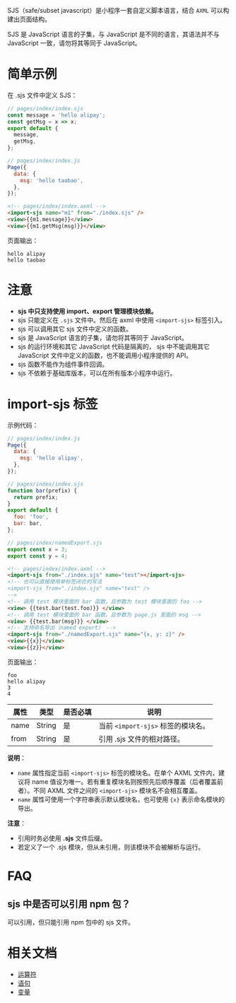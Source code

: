 SJS（safe/subset javascript）是小程序一套自定义脚本语言，结合 `AXML` 可以构建出页面结构。

SJS 是 JavaScript 语言的子集，与 JavaScript 是不同的语言，其语法并不与 JavaScript 一致，请勿将其等同于 JavaScript。

# 简单示例

在 .sjs 文件中定义 SJS：

```javascript
// pages/index/index.sjs
const message = 'hello alipay';
const getMsg = x => x;
export default {
  message,
  getMsg,
};
```

```javascript
// pages/index/index.js
Page({
  data: {
    msg: 'hello taobao',
  },
});
```

```html
<!-- pages/index/index.axml -->
<import-sjs name="m1" from="./index.sjs" />
<view>{{m1.message}}</view>
<view>{{m1.getMsg(msg)}}</view>
```

页面输出：

```text
hello alipay
hello taobao
```

# 注意

- **sjs 中只支持使用 import、export 管理模块依赖。**
- sjs 只能定义在 `.sjs` 文件中。然后在 axml 中使用 `<import-sjs>` 标签引入。
- sjs 可以调用其它 sjs 文件中定义的函数。
- sjs 是 JavaScript 语言的子集，请勿将其等同于 JavaScript。
- sjs 的运行环境和其它 JavaScript 代码是隔离的， sjs 中不能调用其它 JavaScript 文件中定义的函数，也不能调用小程序提供的 API。
- sjs 函数不能作为组件事件回调。
- sjs 不依赖于基础库版本，可以在所有版本小程序中运行。

# import-sjs 标签

示例代码：

```javascript
// pages/index/index.js
Page({
  data: {
    msg: 'hello alipay',
  },
});
```

```javascript
// pages/index/index.sjs
function bar(prefix) {
  return prefix;
}
export default {
  foo: 'foo',
  bar: bar,
};
```

```javascript
// pages/index/namedExport.sjs
export const x = 3;
export const y = 4;
```

```html
<!-- pages/index/index.axml -->
<import-sjs from="./index.sjs" name="test"></import-sjs>
<!-- 也可以直接使用单标签闭合的写法
<import-sjs from="./index.sjs" name="test" />
-->
<!-- 调用 test 模块里面的 bar 函数，且参数为 test 模块里面的 foo -->
<view> {{test.bar(test.foo)}} </view>
<!-- 调用 test 模块里面的 bar 函数，且参数为 page.js 里面的 msg -->
<view> {{test.bar(msg)}} </view>
<!-- 支持命名导出（named export） -->
<import-sjs from="./namedExport.sjs" name="{x, y: z}" />
<view>{{x}}</view>
<view>{{z}}</view>
```

页面输出：

```plain
foo
hello alipay
3
4
```

| **属性** | **类型** | **是否必填** | **说明**                           |
| -------- | -------- | ------------ | ---------------------------------- |
| name     | String   | 是           | 当前 `<import-sjs>` 标签的模块名。 |
| from     | String   | 是           | 引用 .sjs 文件的相对路径。         |

**说明**：

- `name` 属性指定当前 `<import-sjs>` 标签的模块名。在单个 AXML 文件内，建议将 name 值设为唯一。若有重复模块名则按照先后顺序覆盖（后者覆盖前者）。不同 AXML 文件之间的 `<import-sjs>` 模块名不会相互覆盖。
- `name` 属性可使用一个字符串表示默认模块名，也可使用 `{x}` 表示命名模块的导出。

**注意**：

- 引用时务必使用 **.sjs** 文件后缀。
- 若定义了一个 .sjs 模块，但从未引用，则该模块不会被解析与运行。

# FAQ

## sjs 中是否可以引用 npm 包？

可以引用，但只能引用 npm 包中的 sjs 文件。

# 相关文档

- [运算符](https://opendocs.alipay.com/mini/framework/operator)
- [语句](https://opendocs.alipay.com/mini/framework/sjs-statement)
- [变量](https://opendocs.alipay.com/mini/framework/sjs-variable)
